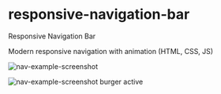 # responsive-navigation-bar
Responsive Navigation Bar

Modern responsive navigation with animation (HTML, CSS, JS)

![nav-example-screenshot](https://user-images.githubusercontent.com/53489721/123048780-a376a300-d3b3-11eb-9592-54f92861e714.png)

![nav-example-screenshot burger active](https://user-images.githubusercontent.com/53489721/123049252-3283bb00-d3b4-11eb-9f6a-ac41ffe582b1.png)



